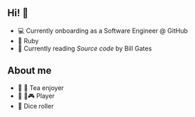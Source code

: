 ## Hi! 👋

- 💻 Currently onboarding as a Software Engineer @ GitHub
- 🌱 Ruby
- 📖 Currently reading *Source code* by Bill Gates

## About me
- 🍵 🧋 Tea enjoyer
- 🎹 🎸🎮 Player
- 🎲 Dice roller
<!--
**martinajir/martinajir** is a ✨ _special_ ✨ repository because its `README.md` (this file) appears on your GitHub profile.

Here are some ideas to get you started:

- 🔭 I’m currently working on ...
- 🌱 I’m currently learning ...
- 👯 I’m looking to collaborate on ...
- 🤔 I’m looking for help with ...
- 💬 Ask me about ...
- 📫 How to reach me: ...
- 😄 Pronouns: ...
- ⚡ Fun fact: ...
-->
